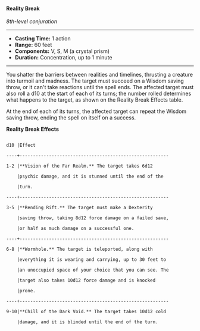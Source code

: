 #### Reality Break
*8th-level conjuration*
___
- **Casting Time:** 1 action
- **Range:** 60 feet
- **Components:** V, S, M (a crystal prism)
- **Duration:** Concentration, up to 1 minute
___
You shatter the barriers between realities and timelines, thrusting a creature into turmoil and madness. The target must succeed on a Wisdom saving throw, or it can't take reactions until the spell ends. The affected target must also roll a d10 at the start of each of its turns; the number rolled determines what happens to the target, as shown on the Reality Break Effects table.

At the end of each of its turns, the affected target can repeat the Wisdom saving throw, ending the spell on itself on a success.

**Reality Break Effects**

```

d10 |Effect                                                  

----+--------------------------------------------------------

1-2 |**Vision of the Far Realm.** The target takes 6d12      

    |psychic damage, and it is stunned until the end of the  

    |turn.                                                   

----+--------------------------------------------------------

3-5 |**Rending Rift.** The target must make a Dexterity      

    |saving throw, taking 8d12 force damage on a failed save,

    |or half as much damage on a successful one.             

----+--------------------------------------------------------

6-8 |**Wormhole.** The target is teleported, along with      

    |everything it is wearing and carrying, up to 30 feet to 

    |an unoccupied space of your choice that you can see. The

    |target also takes 10d12 force damage and is knocked     

    |prone.                                                  

----+--------------------------------------------------------

9-10|**Chill of the Dark Void.** The target takes 10d12 cold 

    |damage, and it is blinded until the end of the turn.

```